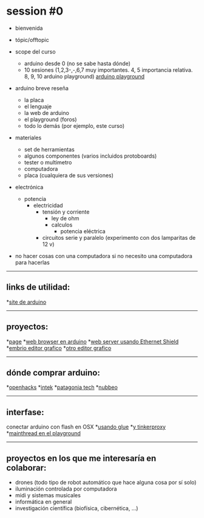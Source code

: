 session #0
==========

+ bienvenida
+ tópic/offtopic
+ scope del curso
	+ arduino desde 0 (no se sabe hasta dónde)
	+ 10 sesiones (1,2,3-,-,6,7 muy importantes. 4, 5 importancia relativa. 8, 9, 10 arduino playground) [arduino playground](playground.arduino.cc)

+ arduino breve reseña
	+ la placa
	+ el lenguaje
	+ la web de arduino
	+ el playground (foros)
	+ todo lo demás (por ejemplo, este curso)

+ materiales
	+ set de herramientas
	+ algunos componentes (varios incluidos protoboards)
	+ tester o multimetro
	+ computadora
	+ placa (cualquiera de sus versiones)

+ electrónica
	+ potencia
		+ electricidad
			+ tensión y corriente
				+ ley de ohm
				+ calculos
					+ potencia eléctrica
			+ circuitos serie y paralelo (experimento con dos lamparitas de 12 v)

+ no hacer cosas con una computadora si no necesito una computadora para hacerlas

________________________________________________________________________________________

links de utilidad:
------------------
*[site de arduino](http://arduino.cc/en/Reference/HomePage)

________________________________________________________________________________________

proyectos:
----------
*[page](README.md)
*[web browser en arduino](http://hackaday.com/2014/10/05/web-browser-pushes-arduinos-limits/)
*[web server usando Ethernet Shield](http://www.instructables.com/id/Arduino-Ethernet-Shield-Tutorial/)
*[embrio editor grafico](http://www.open-electronics.org/embrio-a-visual-real-time-development-tool-for-the-arduino/?utm_content=buffere63e8&utm_medium=social&utm_source=facebook.com&utm_campaign=buffer)
*[otro editor grafico](http://www.visuino.com/)
________________________________________________________________________________________

dónde comprar arduino:
----------------------

*[openhacks](https://www.openhacks.com/index.php)
*[intek](http://www.intekelectronica.com.ar/index.php)
*[patagonia tech](http://compras.patagoniatecnology.com/)
*[nubbeo](http://eshops.mercadolibre.com.ar/nubbeo)


________________________________________________________________________________________

interfase:
----------
conectar arduino con flash en OSX
*[usando glue](http://www.kasperkamperman.com/blog/arduino/arduino-flash-communication-as3/)
*[y tinkerproxy](https://code.google.com/p/tinkerit/wiki/TinkerProxy)
*[mainthread en el playground](http://playground.arduino.cc/Interfacing/Flash)


________________________________________________________________________________________

proyectos en los que me interesaría en colaborar:
-------------------------------------------------

* drones (todo tipo de robot automático que hace alguna cosa por sí solo)
* iluminación controlada por computadora
* midi y sistemas musicales
* informática en general
* investigación científica (biofísica, cibernética, ...)





